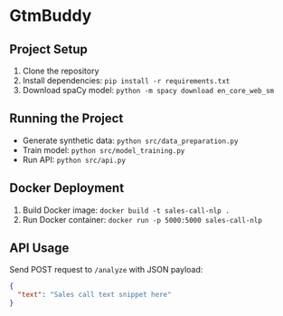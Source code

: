 # GtmBuddy

## Project Setup
1. Clone the repository
2. Install dependencies: `pip install -r requirements.txt`
3. Download spaCy model: `python -m spacy download en_core_web_sm`

## Running the Project
- Generate synthetic data: `python src/data_preparation.py`
- Train model: `python src/model_training.py`
- Run API: `python src/api.py`

## Docker Deployment
1. Build Docker image: `docker build -t sales-call-nlp .`
2. Run Docker container: `docker run -p 5000:5000 sales-call-nlp`

## API Usage
Send POST request to `/analyze` with JSON payload:
```json
{
  "text": "Sales call text snippet here"
}
